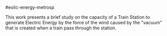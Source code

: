 #eolic-energy-metrosp

This work presents a brief study on the capacity of a Train Station to
generate Electric Energy by the force of the wind caused by the "vacuum"
that is created when a train pass through the station.

